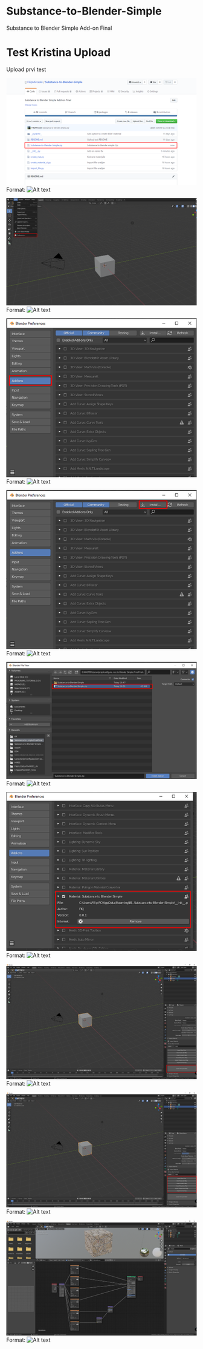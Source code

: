 # Substance-to-Blender-Simple
Substance to Blender Simple Add-on Final


# Test Kristina Upload
Upload prvi test


![test slika](/images/01.png)
Format: ![Alt text](testslika)

![test slika](/images/02.png)
Format: ![Alt text](testslika)

![test slika](/images/03.png)
Format: ![Alt text](testslika)

![test slika](/images/04.png)
Format: ![Alt text](testslika)

![test slika](/images/05.png)
Format: ![Alt text](testslika)

![test slika](/images/06.png)
Format: ![Alt text](testslika)

![test slika](/images/07.png)
Format: ![Alt text](testslika)

![test slika](/images/08.png)
Format: ![Alt text](testslika)

![test slika](/images/09.png)
Format: ![Alt text](testslika)
